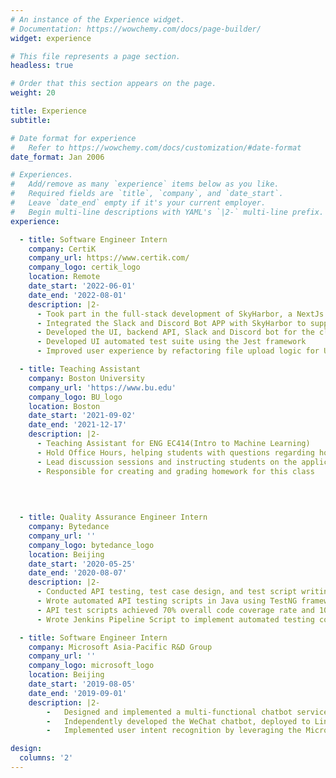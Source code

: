 ```yaml
---
# An instance of the Experience widget.
# Documentation: https://wowchemy.com/docs/page-builder/
widget: experience

# This file represents a page section.
headless: true

# Order that this section appears on the page.
weight: 20

title: Experience
subtitle:

# Date format for experience
#   Refer to https://wowchemy.com/docs/customization/#date-format
date_format: Jan 2006

# Experiences.
#   Add/remove as many `experience` items below as you like.
#   Required fields are `title`, `company`, and `date_start`.
#   Leave `date_end` empty if it's your current employer.
#   Begin multi-line descriptions with YAML's `|2-` multi-line prefix.
experience:

  - title: Software Engineer Intern
    company: CertiK
    company_url: https://www.certik.com/
    company_logo: certik_logo
    location: Remote
    date_start: '2022-06-01'
    date_end: '2022-08-01'
    description: |2-
      - Took part in the full-stack development of SkyHarbor, a NextJs based web application that facilitates efficient smart contract auditing process
      - Integrated the Slack and Discord Bot APP with SkyHarbor to support multi-platform client notification
      - Developed the UI, backend API, Slack and Discord bot for the client notification service
      - Developed UI automated test suite using the Jest framework
      - Improved user experience by refactoring file upload logic for UI optimization and implementing new feature pop-up notification

  - title: Teaching Assistant
    company: Boston University
    company_url: 'https://www.bu.edu'
    company_logo: BU_logo
    location: Boston
    date_start: '2021-09-02'
    date_end: '2021-12-17'
    description: |2-
      - Teaching Assistant for ENG EC414(Intro to Machine Learning)
      - Hold Office Hours, helping students with questions regarding homework and various machine learning concepts
      - Lead discussion sessions and instructing students on the applications/implementations of various machine learning algorithms
      - Responsible for creating and grading homework for this class
    

        
        
  - title: Quality Assurance Engineer Intern
    company: Bytedance
    company_url: ''
    company_logo: bytedance_logo
    location: Beijing
    date_start: '2020-05-25'
    date_end: '2020-08-07'
    description: |2-
      -	Conducted API testing, test case design, and test script writing for an enterprise application
      -	Wrote automated API testing scripts in Java using TestNG framework, which could replace 50% of the manual testing process and identify major functional bugs
      -	API test scripts achieved 70% overall code coverage rate and 100% coverage rate for major API functions
      - Wrote Jenkins Pipeline Script to implement automated testing continuous integration

  - title: Software Engineer Intern
    company: Microsoft Asia-Pacific R&D Group
    company_url: ''
    company_logo: microsoft_logo
    location: Beijing
    date_start: '2019-08-05'
    date_end: '2019-09-01'
    description: |2-
        -	Designed and implemented a multi-functional chatbot service using Python and WeChat Python SDK
        -	Independently developed the WeChat chatbot, deployed to Linux server, and integrated third-party APIs to execute certain chatbot functions such as auto-reply, package delivery tracking, recipe searching and weather report
        -	Implemented user intent recognition by leveraging the Microsoft LUIS language understanding service

design:
  columns: '2'
---
```

